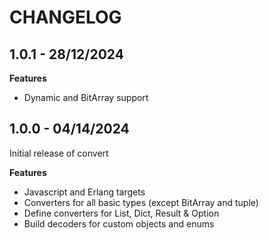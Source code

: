# CHANGELOG

## 1.0.1 - 28/12/2024

**Features**

- Dynamic and BitArray support

## 1.0.0 - 04/14/2024

Initial release of convert

**Features**

- Javascript and Erlang targets
- Converters for all basic types (except BitArray and tuple)
- Define converters for List, Dict, Result & Option
- Build decoders for custom objects and enums